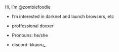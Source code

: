  Hi, I’m @zombiefoodie
-  I’m interested in darknet and launch browsers, etc
-  proffessional doxxer

-  Pronouns: he/she
- discord: kkaoru_. 

<!---
zombiefoodie/zombiefoodie is a ✨ special ✨ repository because its `README.md` (this file) appears on your GitHub profile.
You can click the Preview link to take a look at your changes.
--->
